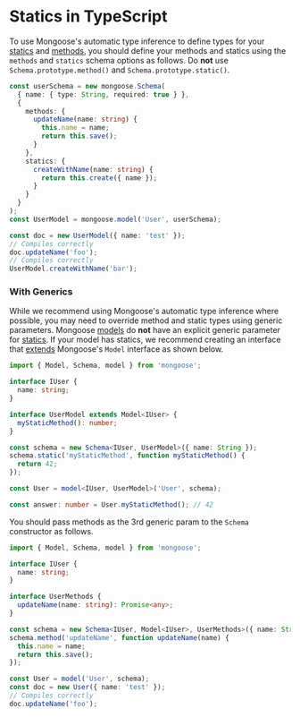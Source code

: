 # Statics in TypeScript

To use Mongoose's automatic type inference to define types for your [statics](guide.html#statics) and [methods](guide.html#methods), you should define your methods and statics using the `methods` and `statics` schema options as follows.
Do **not** use `Schema.prototype.method()` and `Schema.prototype.static()`.

```typescript
const userSchema = new mongoose.Schema(
  { name: { type: String, required: true } },
  {
    methods: {
      updateName(name: string) {
        this.name = name;
        return this.save();
      }
    },
    statics: {
      createWithName(name: string) {
        return this.create({ name });
      }
    }
  }
);
const UserModel = mongoose.model('User', userSchema);

const doc = new UserModel({ name: 'test' });
// Compiles correctly
doc.updateName('foo');
// Compiles correctly
UserModel.createWithName('bar');
```

### With Generics

While we recommend using Mongoose's automatic type inference where possible, you may need to override method and static types using generic parameters.
Mongoose [models](../models.html) do **not** have an explicit generic parameter for [statics](guide.html#statics).
If your model has statics, we recommend creating an interface that [extends](https://www.typescriptlang.org/docs/handbook/interfaces.html) Mongoose's `Model` interface as shown below.

```typescript
import { Model, Schema, model } from 'mongoose';

interface IUser {
  name: string;
}

interface UserModel extends Model<IUser> {
  myStaticMethod(): number;
}

const schema = new Schema<IUser, UserModel>({ name: String });
schema.static('myStaticMethod', function myStaticMethod() {
  return 42;
});

const User = model<IUser, UserModel>('User', schema);

const answer: number = User.myStaticMethod(); // 42
```

You should pass methods as the 3rd generic param to the `Schema` constructor as follows.

```typescript
import { Model, Schema, model } from 'mongoose';

interface IUser {
  name: string;
}

interface UserMethods {
  updateName(name: string): Promise<any>;
}

const schema = new Schema<IUser, Model<IUser>, UserMethods>({ name: String });
schema.method('updateName', function updateName(name) {
  this.name = name;
  return this.save();
});

const User = model('User', schema);
const doc = new User({ name: 'test' });
// Compiles correctly
doc.updateName('foo');
```